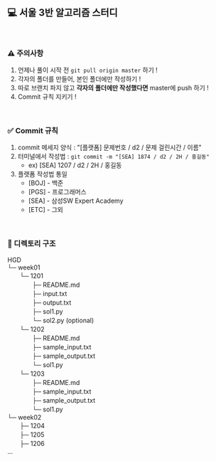 ## 💻 서울 3반 알고리즘 스터디
<br>

### ⚠️ 주의사항
1. 언제나 풀이 시작 전 `git pull origin master` 하기 !
2. 각자의 폴더를 만들어, 본인 폴더에만 작성하기 !
3. 따로 브랜치 파지 않고 **각자의 폴더에만 작성했다면** master에 push 하기 !
4. Commit 규칙 지키기 !

<br>

### ✅ Commit 규칙
1. commit 메세지 양식 : "[플랫폼] 문제번호 / d2 / 문제 걸린시간 / 이름"
2. 터미널에서 작성법 : `git commit -m "[SEA] 1874 / d2 / 2H / 홍길동"` <br>
    - ex) [SEA] 1207 / d2 / 2H / 홍길동
3. 플랫폼 작성법 통일
    * [BOJ] - 백준 
    * [PGS] - 프로그래머스
    * [SEA] - 삼성SW Expert Academy
    * [ETC] - 그외

<br>

### 📂 디렉토리 구조 
HGD <br>
└─ week01 <br>
　　└─ 1201 <br>
　　　　├─ README.md <br> 
　　　　├─ input.txt <br>
　　　　├─ output.txt <br>
　　　　├─ sol1.py <br>
　　　　└─ sol2.py (optional) <br>
　　└─ 1202 <br>
　　　　├─ README.md <br> 
　　　　├─ sample_input.txt <br>
　　　　├─ sample_output.txt <br>
　　　　└─ sol1.py <br>
　　└─ 1203 <br>
　　　　├─ README.md <br> 
　　　　├─ sample_input.txt <br>
　　　　├─ sample_output.txt <br>
　　　　└─ sol1.py <br>
└─ week02 <br>
　　├─ 1204 <br>
　　├─ 1205 <br>
　　├─ 1206 <br>
...

